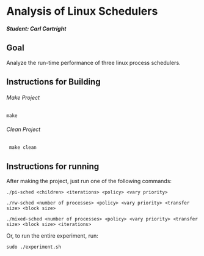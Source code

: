 # Analysis of Linux Schedulers
##### Student: Carl Cortright

## Goal

Analyze the run-time performance of three linux process schedulers.

## Instructions for Building

###### Make Project
` make `

###### Clean Project
` make clean`

## Instructions for running

After making the project, just run one of the following commands:

`./pi-sched <children> <iterations> <policy> <vary priority>`

`./rw-sched <number of processes> <policy> <vary priority> <transfer size> <block size>`


`./mixed-sched <number of processes> <policy> <vary priority> <transfer size> <block size> <iterations>`

Or, to run the entire experiment, run:

`sudo ./experiment.sh`
